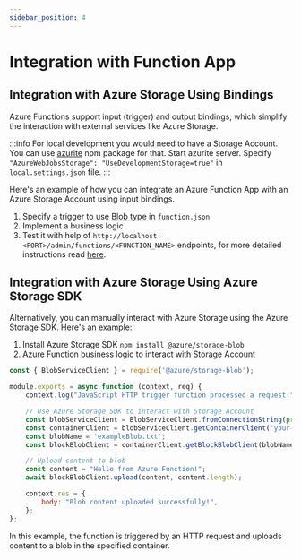 ```yaml
---
sidebar_position: 4
---
```


# Integration with Function App

## Integration with Azure Storage Using Bindings

Azure Functions support input (trigger) and output bindings, which simplify the interaction with 
external services like Azure Storage. 

:::info
For local development you would need to have a Storage Account.
You can use [azurite](https://www.npmjs.com/package/azurite) npm package for that. Start azurite server.
Specify `"AzureWebJobsStorage": "UseDevelopmentStorage=true"` in `local.settings.json` file.
:::

Here's an example of how you can integrate an Azure Function App with an Azure Storage Account using input bindings.

1. Specify a trigger to use [Blob type](https://learn.microsoft.com/en-us/azure/azure-functions/functions-bindings-storage-blob-trigger?tabs=python-v2%2Cisolated-process%2Cnodejs-v3&pivots=programming-language-typescript) in `function.json`
2. Implement a business logic
3. Test it with help of `http://localhost:<PORT>/admin/functions/<FUNCTION_NAME>` endpoints, for more detailed instructions read [here](https://learn.microsoft.com/en-us/azure/azure-functions/functions-run-local?tabs=windows%2Cisolated-process%2Cnode-v3%2Cpython-v2%2Cnon-http-trigger%2Ccontainer-apps&pivots=programming-language-typescript).

## Integration with Azure Storage Using Azure Storage SDK

Alternatively, you can manually interact with Azure Storage using the Azure Storage SDK. Here's an example:

1. Install Azure Storage SDK `npm install @azure/storage-blob`
2. Azure Function business logic to interact with Storage Account
```javascript
const { BlobServiceClient } = require('@azure/storage-blob');

module.exports = async function (context, req) {
    context.log("JavaScript HTTP trigger function processed a request.");

    // Use Azure Storage SDK to interact with Storage Account
    const blobServiceClient = BlobServiceClient.fromConnectionString(process.env.AzureWebJobsStorage);
    const containerClient = blobServiceClient.getContainerClient('your-container-name');
    const blobName = 'exampleBlob.txt';
    const blockBlobClient = containerClient.getBlockBlobClient(blobName);

    // Upload content to blob
    const content = "Hello from Azure Function!";
    await blockBlobClient.upload(content, content.length);

    context.res = {
        body: "Blob content uploaded successfully!",
    };
};
```

In this example, the function is triggered by an HTTP request and uploads content to a blob in the specified container.
